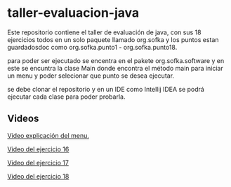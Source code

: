 # taller-evaluacion-java

Este repositorio contiene el taller de evaluación de java, 
con sus 18 ejercicios  todos en un solo paquete llamado org.sofka 
y los puntos estan guardadosdoc como org.sofka.punto1 - org.sofka.punto18.

para poder ser ejecutado se encentra en el pakete org.sofka.software y en este se encuntra la clase Main donde encontra el método main para iniciar un menu y poder selecionar que punto se desea ejecutar.

se debe clonar el repositorio y en un IDE como Intellij IDEA se podrá ejecutar cada clase para poder probarla.

## Videos #
<a href="">Video explicación del menu.</a>

<a href="">Video del ejercicio 16</a>

<a href="">Video del ejercicio 17</a>

<a href="">Video del ejercicio 18</a>
